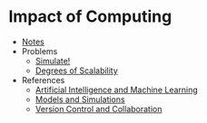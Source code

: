 # Impact of Computing

* [Notes](notes/)
* Problems
    * [Simulate!](https://docs.cs50.net/2019/ap/problems/simulate/simulate.html)
    * [Degrees of Scalability](https://docs.cs50.net/2019/ap/problems/scalability/scalability.html)
* References
    * [Artificial Intelligence and Machine Learning](../../x/references/artificial_intelligence_and_machine_learning.pdf)
    * [Models and Simulations](../../x/references/models_and_simulations.pdf)
    * [Version Control and Collaboration](../../x/references/version_control_and_collaboration.pdf)
